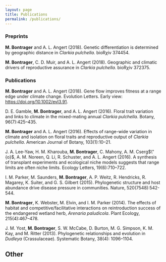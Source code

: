 ```yaml
---
layout: page
title: Publications
permalink: /publications/
---
```


### Preprints

**M. Bontrager** and A. L. Angert (2018). Genetic differentiation is determined by geographic distance in *Clarkia pulchella*. bioR$\chi$iv 374454.

**M. Bontrager**, C. D. Muir, and A. L. Angert (2018). Geographic and climatic drivers of reproductive assurance in *Clarkia pulchella*. bioR$\chi$iv 372375.


### Publications

**M. Bontrager** and A. L. Angert (2018). Gene flow improves fitness at a range edge under climate change. Evolution Letters. Early view: https://doi.org/10.1002/evl3.91.

D. E. Gamble, **M. Bontrager**, and A. L. Angert (2016). Floral trait variation and links to climate in the mixed-mating annual *Clarkia pulchella*. Botany, 96(7):425–435.

**M. Bontrager** and A. L. Angert (2016). Effects of range-wide variation in climate and isolation on floral traits and reproductive output of *Clarkia pulchella*. American Journal of Botany, 103(1):10–21.

J. A. Lee-Yaw, H. M. Kharouba, **M. Bontrager**, C. Mahony, A. M. Cserg$\"{o}$, A. M. Noreen, Q. Li, R. Schuster, and A. L. Angert (2016). A synthesis of transplant experiments and ecological niche models suggests that range limits are often niche limits. Ecology Letters, 19(6):710–722.

I. M. Parker, M. Saunders, **M. Bontrager**, A. P. Weitz, R. Hendricks, R. Magarey, K. Suiter, and G. S. Gilbert (2015). Phylogenetic structure and host abundance drive disease pressure in communities. Nature, 520(7548):542-544.

**M. Bontrager**, K. Webster, M. Elvin, and I. M. Parker (2014). The effects of habitat and competitive/facilitative interactions on reintroduction success of the endangered wetland herb, *Arenaria paludicola*. Plant Ecology, 215(4):467–478.

J. M. Yost, **M. Bontrager**, S. W. McCabe, D. Burton, M. G. Simpson, K. M. Kay, and M. Ritter (2013). Phylogenetic relationships and evolution in *Dudleya* (Crassulaceae). Systematic Botany, 38(4): 1096–1104.

## Other
